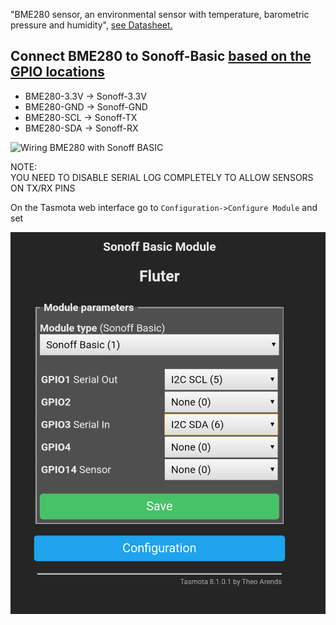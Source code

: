 "BME280 sensor, an environmental sensor with temperature, barometric pressure and humidity", [see Datasheet.](https://ae-bst.resource.bosch.com/media/_tech/media/datasheets/BST-BME280_DS002.pdf)

## Connect BME280 to Sonoff-Basic [based on the GPIO locations](/devices/Sonoff-Basic)

* BME280-3.3V -> Sonoff-3.3V
* BME280-GND -> Sonoff-GND
* BME280-SCL -> Sonoff-TX
* BME280-SDA -> Sonoff-RX

![Wiring BME280 with Sonoff BASIC](https://user-images.githubusercontent.com/34340210/66658472-8dd93e00-ec0f-11e9-923b-4183cde09cda.jpg)

NOTE:   
YOU NEED TO DISABLE SERIAL LOG COMPLETELY TO ALLOW SENSORS ON TX/RX PINS


On the Tasmota web interface go to `Configuration->Configure Module` and set

![GPIO setting](/_media/BME280-Tasmota-GPIO-Setting.png)
